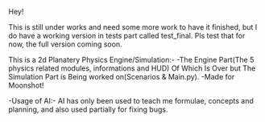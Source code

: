 Hey!

This is still under works and need some more work to have it finished, but I do have a working version in tests part called test_final. Pls test that for now, the full version coming soon.



This is a 2d Planatery Physics Engine/Simulation:-
-The Engine Part(The 5 physics related modules, informations and HUD) Of Which Is Over but The Simulation Part is Being worked on(Scenarios & Main.py).
-Made for Moonshot!

-Usage of AI:- AI has only been used to teach me formulae, concepts and planning, and also used partially for fixing bugs.